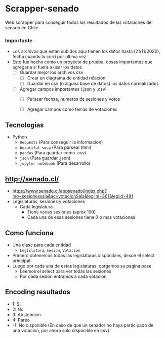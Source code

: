 # Scrapper-senado
Web scrapper para conseguir todos los resultados de las votaciones del senado en Chile.

### Importante
- Los archivos que estan subidos aqui tienen los datos hasta (21/11/2020), fecha cuando lo corri por ultima vez
- Esto fue hecho como un proyecto de prueba, cosas importantes que agregaria si fuera a usar los datos
  - [ ] Guardar mejor los archivos csv
    - [ ] Crear un diagrama de entidad relacion
    - [ ] Guardar en csv (o alguna base de datos) los datos normalizados
  - [ ] Agregar campos importantes (.json y .csv)
    - [ ] Parsear fechas, numeros de sesiones y votos
    - [ ] Agregar campos como temas de votaciones 
  

## Tecnologias
- Python
  - `Requests` (Para conseguir la informacion)
  - `beautiful soup` (Para parsear html)
  - `pandas` (Para guardar como .csv)
  - `json` (Para guardar .json)
  - `jupyter notebook` (Para desarrollo)
  
  
## http://senado.cl/
 
- https://www.senado.cl/appsenado/index.php?mo=sesionessala&ac=votacionSala&legiini=361&legiid=491
- Legislaturas, sesiones y votaciones
  - Cada legislatura
    - Tiene varias sesiones (aprox 100)
    - Cada una de esas sesiones tiene 0 o mas votaciones
    

## Como funciona
- Una clase para cada entidad
  - `Legislatura`, `Sesion`, `Votacion`
- Primero obtenemos todas las legislaturas disponibles, desde el select principal
- Luego por cada una de estas legislaturas, cargamos su pagina base
  - Leemos el select para ver todas las sesiones
  - Por cada sesion entramos a cada votacion
  
## Encoding resultados
- 1: Si
- 2: No
- 3: Abstencion
- 4: Pareo
- -1: No disponible (En caso de que un senador no haya participado de una votacion, por ahora solo disponible en csv)


